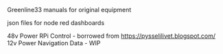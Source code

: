 Greenline33 manuals for original equipment

json files for node red dashboards 

48v Power
RPi Control - borrowed from https://pysselilivet.blogspot.com/
12v Power
Navigation Data - WIP
